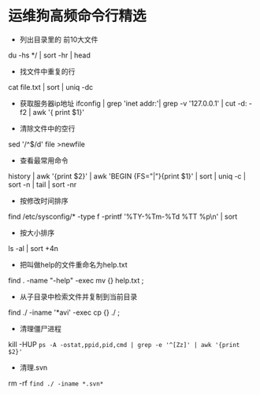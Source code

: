 # 运维狗高频命令行精选

- 列出目录里的 前10大文件

du -hs */ | sort -hr | head

- 找文件中重复的行

cat file.txt | sort | uniq -dc

- 获取服务器ip地址
ifconfig | grep 'inet addr:'| grep -v '127.0.0.1' | cut -d: -f2 | awk '{ print $1}'

-  清除文件中的空行

sed '/^$/d' file >newfile

- 查看最常用命令

history | awk '{print $2}' | awk 'BEGIN {FS="|"}{print $1}' | sort | uniq -c | sort -n | tail | sort -nr

- 按修改时间排序 

find /etc/sysconfig/* -type f -printf '%TY-%Tm-%Td %TT %p\n' | sort

- 按大小排序

ls -al | sort +4n

- 把叫做help的文件重命名为help.txt 

find . -name "-help" -exec mv {} help.txt \;

- 从子目录中检索文件并复制到当前目录

find ./ -iname '*avi' -exec cp  {} ./ \;

- 清理僵尸进程

kill -HUP `ps -A -ostat,ppid,pid,cmd | grep -e '^[Zz]' | awk '{print $2}'`

- 清理.svn

rm -rf `find ./ -iname *.svn*`

